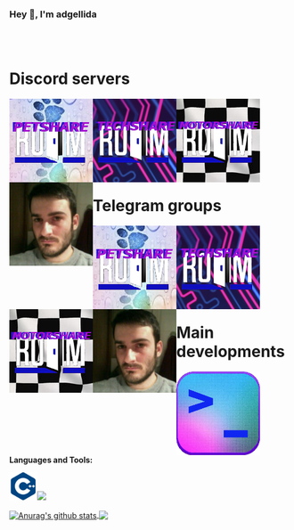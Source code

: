 <p align="center">

### Hey 👋, I'm adgellida

<a href="https://twitter.com/adgellida">
  <img align="left" alt="" | Twitter" width="22px" src="https://cdn.jsdelivr.net/npm/simple-icons@v3/icons/twitter.svg" />
</a>
                                                                                                                       
<a href="https://www.linkedin.com/in/adgellida/">
  <img align="left" alt="" width="22px" src="https://cdn.jsdelivr.net/npm/simple-icons@v3/icons/linkedin.svg" />
</a>

<a href="https://t.me/adgellida">
  <img align="left" alt="" width="22px" src="https://cdn.jsdelivr.net/npm/simple-icons@v3/icons/telegram.svg" />
</a>

<a href="https://www.twitch.tv/adgellida">
  <img align="left" alt="" width="22px" src="https://cdn.jsdelivr.net/npm/simple-icons@v3/icons/twitch.svg" />
</a>

<a href="https://discord.gg/6hRWpbG">
  <img align="left" alt="" width="22px" src="https://cdn.jsdelivr.net/npm/simple-icons@v3/icons/discord.svg" />
</a>

<a href="https://www.instagram.com/adgellida/">
  <img align="left" alt="" width="22px" src="https://cdn.jsdelivr.net/npm/simple-icons@v3/icons/instagram.svg" />
</a>

<a href="https://www.youtube.com/c/AntonioDavidGellidaLavara">
  <img align="left" alt="" width="22px" src="https://cdn.jsdelivr.net/npm/simple-icons@v3/icons/youtube.svg" />
</a>

</p>

<br>
</br>

<p align="left">

Discord servers
=============================================
<a href="https://discord.gg/XFVCuW">
  <img align="left" alt="" width="150px" src="https://github.com/adgellida/resources/blob/master/images/Petshare_room_Logo2.png" />
</a>

<a href="https://discord.gg/hN6MMK">
  <img align="left" alt="" width="150px" src="https://github.com/adgellida/resources/blob/master/images/Techshare_room_Logo2.png" />
</a>
  
<a href="https://discord.gg/ATDRGu">
  <img align="left" alt="" width="150px" src="https://github.com/adgellida/resources/blob/master/images/Motorshare_room_Logo2.png" />
</a>

<a href="https://discord.gg/6hRWpbG">
  <img align="left" alt="" width="150px" src="https://github.com/adgellida/resources/blob/master/images/photo.jpg" />
</a>

</p>

<br>
</br>
<br>
</br>
<br>
</br>
<br>
</br>

<p align="left">

Telegram groups
=============================================
<a href="https://t.me/petshareroom">
  <img align="left" alt="" width="150px" src="https://github.com/adgellida/resources/blob/master/images/Petshare_room_Logo2.png" />
</a>

<a href="https://t.me/techshareroom">
  <img align="left" alt="" width="150px" src="https://github.com/adgellida/resources/blob/master/images/Techshare_room_Logo2.png" />
</a>
  
<a href="https://t.me/motorshareroom">
  <img align="left" alt="" width="150px" src="https://github.com/adgellida/resources/blob/master/images/Motorshare_room_Logo2.png" />
</a>

<a href="https://t.me/adgellida">
  <img align="left" alt="" width="150px" src="https://github.com/adgellida/resources/blob/master/images/photo.jpg" />
</a>

</p>

<br>
</br>
<br>
</br>
<br>
</br>
<br>
</br>

Main developments
=============================================
<a href="https://github.com/adgellida/ubunsys">
  <img align="left" alt="" width="150px" src="https://raw.githubusercontent.com/adgellida/ubunsys/master/logo.png" />
</a>

<a href="https://github.com/adgellida/winsys">
  <img align="left" alt="" width="180px" src="https://raw.githubusercontent.com/adgellida/winsys/master/logo.png" />
</a>
  
</p>

<br>
</br>
<br>
</br>
<br>
</br>
<br>
</br>

<p align="center">

**Languages and Tools:**  

<code><img height="50" src="https://github.com/devicons/devicon/blob/master/icons/cplusplus/cplusplus-plain.svg"></code><code><img height="50" src="https://icon-icons.com/downloadimage.php?id=94938&root=1381/PNG/512/&file=qt_94938.png"></code>

<a href="https://github.com/adgellida/github-readme-stats">
  <img align="center" src="https://github-readme-stats.vercel.app/api?username=adgellida&show_icons=true&include_all_commits=true&theme=radical" alt="Anurag's github stats" />
</a>
<a href="https://github.com/adgellida/github-readme-stats">
  <!-- Change the `github-readme-stats.vercel.app` to `github-readme-stats.vercel.app`  -->
  <img align="center" src="https://github-readme-stats.vercel.app/api/top-langs/?username=adgellida&layout=compact&theme=radical" />
</a>

</p>
